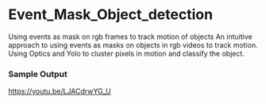# Event_Mask_Object_detection
Using events as mask on rgb frames to track motion of objects
An intuitive approach to using events as masks on objects in rgb videos to track motion.
Using Optics and Yolo to cluster pixels in motion and classify the object.
###  Sample Output
https://youtu.be/LJACdrwYG_U
